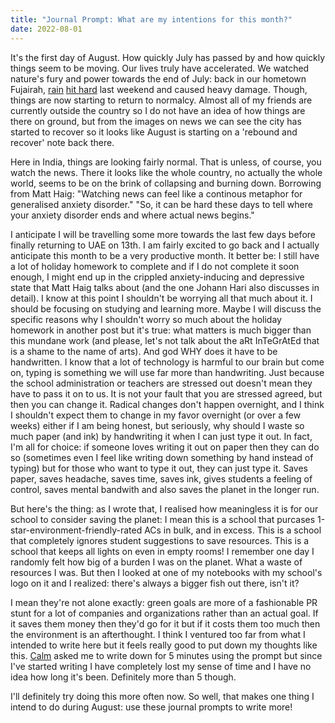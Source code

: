 ```yaml
---
title: "Journal Prompt: What are my intentions for this month?"
date: 2022-08-01
---
```


It's the first day of August. How quickly July has passed by and how quickly things seem to be moving. Our lives truly have accelerated. We watched nature's fury and power towards the end of July: back in our hometown Fujairah, [rain](https://www.thenationalnews.com/uae/2022/07/30/ive-never-seen-rain-like-it-uae-residents-return-to-flooded-homes-and-submerged-cars/) [hit hard](https://gulfnews.com/uae/uae-emergency-committees-register-flood-hit-residents-assess-damage-in-fujairah-ras-al-khaimah-1.89628761) last weekend and caused heavy damage. Though, things are now starting to return to normalcy. Almost all of my friends are currently outside the country so I do not have an idea of how things are there on ground, but from the images on news we can see the city has started to recover so it looks like August is starting on a 'rebound and recover' note back there.
 
Here in India, things are looking fairly normal. That is unless, of course, you watch the news. There it looks like the whole country, no actually the whole world, seems to be on the brink of collapsing and burning down. Borrowing from Matt Haig: "Watching news can feel like a continous metaphor for generalised anxiety disorder." "So, it can be hard these days to tell where your anxiety disorder ends and where actual news begins."

I anticipate I will be travelling some more towards the last few days before finally returning to UAE on 13th. I am fairly excited to go back and I actually anticipate this month to be a very productive month. It better be: I still have a lot of holiday homework to complete and if I do not complete it soon enough, I might end up in the crippled anxiety-inducing and depressive state that Matt Haig talks about (and the one Johann Hari also discusses in detail). I know at this point I shouldn't be worrying all that much about it. I should be focusing on studying and learning more. Maybe I will discuss the specific reasons why I shouldn't worry so much about the holiday homework in another post but it's true: what matters is much bigger than this mundane work (and please, let's not talk about the aRt InTeGrAtEd that is a shame to the name of arts). And god WHY does it have to be handwritten. I know that a lot of technology is harmful to our brain but come on, typing is something we will use far more than handwriting. Just because the school administration or teachers are stressed out doesn't mean they have to pass it on to us. It is not your fault that you are stressed agreed, but then you can change it. Radical changes don't happen overnight, and I think I shouldn't expect them to change in my favor overnight (or over a few weeks) either if I am being honest, but seriously, why should I waste so much paper (and ink) by handwriting it when I can just type it out. In fact, I'm all for choice: if someone loves writing it out on paper then they can do so (sometimes even I feel like writing down something by hand instead of typing) but for those who want to type it out, they can just type it. Saves paper, saves headache, saves time, saves ink, gives students a feeling of control, saves mental bandwith and also saves the planet in the longer run.

But here's the thing: as I wrote that, I realised how meaningless it is for our school to consider saving the planet: I mean this is a school that purcases 1-star-environment-friendly-rated ACs in bulk, and in excess. This is a school that completely ignores student suggestions to save resources. This is a school that keeps all lights on even in empty rooms! I remember one day I randomly felt how big of a burden I was on the planet. What a waste of resources I was. But then I looked at one of my notebooks with my school's logo on it and I realized: there's always a bigger fish out there, isn't it?

I mean they're not alone exactly: green goals are more of a fashionable PR stunt for a lot of companies and organizations rather than an actual goal. If it saves them money then they'd go for it but if it costs them too much then the environment is an afterthought. I think I ventured too far from what I intended to write here but it feels really good to put down my thoughts like this. [Calm](https://www.calm.com/app) asked me to write down for 5 minutes using the prompt but since I've started writing I have completely lost my sense of time and I have no idea how long it's been. Definitely more than 5 though. 

I'll definitely try doing this more often now. So well, that makes one thing I intend to do during August: use these journal prompts to write more!


